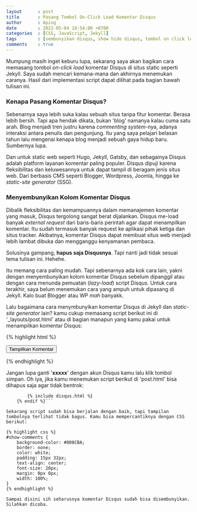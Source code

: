 ```yaml
---
layout      : post
title       : Pasang Tombol On-Click Load Komentar Disqus
author      : Aping
date        : 2022-05-04 18:54:00 +0700
categories  : [CSS, JavaScript, Jekyll]
tags        : [sembunyikan disqus, show hide disqus, tombol on click load disqus]
comments    : true
---
```

Mumpung masih inget keburu lupa, sekarang saya akan bagikan cara memasang tombol *on-click load* komentar Disqus di situs static seperti Jekyll. Saya sudah mencari kemana-mana dan akhirnya menemukan caranya. Hasil dari implementasi script dapat dilihat pada bagian bawah tulisan ini.

### Kenapa Pasang Komentar Disqus?

Sebenarnya saya lebih suka kalau sebuah situs tanpa fitur komentar. Berasa lebih bersih. Tapi apa hendak dikata, bukan 'blog' namanya kalau cuma satu arah. Blog menjadi tren justru karena *commenting system*-nya, adanya interaksi antara penulis dan pengunjung. Itu yang saya pelajari belasan tahun lalu mengenai kenapa blog menjadi sebuah gaya hidup baru. Sumbernya lupa.

Dan untuk static web seperti Hugo, Jekyll, Gatsby, dan sebagainya Disqus adalah platform layanan komentar paling populer. Disqus dipuji karena fleksibilitas dan keluwesannya untuk dapat tampil di beragam jenis situs web. Dari berbasis CMS seperti Blogger, Wordpress, Joomla, hingga ke *static-site generator* (SSG).

### Menyembunyikan Kolom Komentar Disqus

Dibalik fleksibilitas dan kemampuannya dalam memanajemen komentar yang masuk, Disqus tergolong sangat berat dijalankan. Disqus me-load banyak *external request* dari baris-baris perintah agar dapat menampilkan komentar. Itu sudah termasuk banyak request ke aplikasi pihak ketiga dan situs tracker. Akibatnya, komentar Disqus dapat membuat situs web menjadi lebih lambat dibuka dan mengganggu kenyamanan pembaca.

Solusinya gampang, **hapus saja Disqusnya**. Tapi nanti jadi tidak sesuai tema tulisan ini. Hehehe.

Itu memang cara paling mudah. Tapi sebenarnya ada kok cara lain, yakni dengan menyembunyikan kolom komentar Disqus sebelum dipanggil atau dengan cara menunda pemuatan (*lazy-load*) script Disqus. Untuk cara terakhir, saya belum menemukan cara yang ampuh untuk dipasang di Jekyll. Kalo buat Blogger atau WP *mah* banyakk.

Lalu bagaimana cara menymbunyikan komentar Disqus di Jekyll dan *static-site generator* lain? kamu cukup memasang script berikut ini di '_layouts/post.html' atau di bagian manapun yang kamu pakai untuk menampilkan komentar Disqus:

{% highlight html %}
<div class="comments-block">
    <button id="show-comments" onclick="disqus();return false;">Tampilkan Komentar</button>
</div>

<div id="disqus_thread"></div>

<script>
var disqus_loaded = false;
var disqus_shortname = 'xxxxx'; //Ganti dengan username Disqus kamu

function disqus() {

    if (!disqus_loaded)  {
        disqus_loaded = true;

        var e = document.createElement("script");
        e.type = "text/javascript";
        e.async = true;
        e.src = "//" + disqus_shortname + ".disqus.com/embed.js";
        (document.getElementsByTagName("head")[0] ||
        document.getElementsByTagName("body")[0])
        .appendChild(e);

        //Sembunyikan tombol setelah diklik
        document.getElementById("show-comments").style.display = "none";
    }
}

//Buka komentar sesaat setelah diklik
var hash = window.location.hash.substr(1);
if (hash.length > 8) {
    if (hash.substring(0, 8) == "comment-") {
        disqus();
    }
}

//Hapus baris ini untuk mencegah crawling dari search engine
if(/bot|google|baidu|bing|msn|duckduckgo|slurp|yandex/i.test(navigator.userAgent)) {
   disqus();
}
</script>
{% endhighlight %}

Jangan lupa ganti '**xxxxx**' dengan akun Disqus kamu lalu klik tombol simpan. Oh iya, jika kamu menemukan script berikut di 'post.html' bisa dihapus saja agar tidak bentrok:

```    {% if page.comments %}
        {% include disqus.html %}
    {% endif %}```

Sekarang script sudah bisa berjalan dengan baik, tapi tampilan tombolnya terlihat tidak bagus. Kamu bisa mempercantiknya dengan CSS berikut:

{% highlight css %}
#show-comments {
    background-color: #008CBA;
    border: none;
    color: white;
    padding: 15px 32px;
    text-align: center;
    font-size: 20px;
    margin: 0px 0px;
    width: 100%;
}
{% endhighlight %}

Sampai disini sih seharusnya komentar Disqus sudah bisa disembunyikan. Silahkan dicoba.
